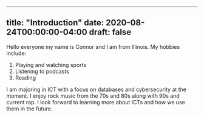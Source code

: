  ---
title: "Introduction"
date: 2020-08-24T00:00:00-04:00
draft: false
---
Hello everyone my name is Connor and I am from Illinois. My hobbies include:
<ol>
<li>Playing and watching sports</li>
<li>Listening to podcasts</li>
<li>Reading</li>
</ol> 
I am majoring in ICT with a focus on databases and cybersecurity at the moment. I enjoy rock music from the 70s and 80s along with 90s and current rap. I look forward to learning more about ICTs and how we use them in the future.
 
